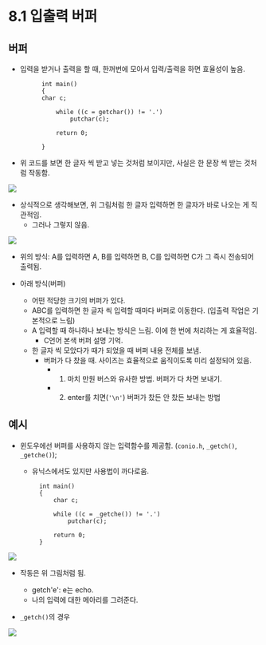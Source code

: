 # 8.1 입출력 버퍼

## 버퍼

- 입력을 받거나 출력을 할 때, 한꺼번에 모아서 입력/출력을 하면 효율성이 높음.

            int main()
            {
            char c;

                while ((c = getchar()) != '.')
                    putchar(c);

                return 0;

            }

- 위 코드를 보면 한 글자 씩 받고 넣는 것처럼 보이지만, 사실은 한 문장 씩 받는 것처럼 작동함.

<img src="https://github.com/uber9ma/following_C/blob/master/images/chapter8/buffer2.png?raw=true">

- 상식적으로 생각해보면, 위 그림처럼 한 글자 입력하면 한 글자가 바로 나오는 게 직관적임.
  - 그러나 그렇지 않음.

<img src="https://github.com/uber9ma/following_C/blob/master/images/chapter8/buffer1.png?raw=true">

- 위의 방식: A를 입력하면 A, B를 입력하면 B, C를 입력하면 C가 그 즉시 전송되어 출력됨.

- 아래 방식(버퍼)
  - 어떤 적당한 크기의 버퍼가 있다.
  - ABC를 입력하면 한 글자 씩 입력할 때마다 버퍼로 이동한다. (입출력 작업은 기본적으로 느림)
  - A 입력할 때 하나하나 보내는 방식은 느림. 이에 한 번에 처리하는 게 효율적임.
    - C언어 본색 버퍼 설명 기억.
  - 한 글자 씩 모았다가 때가 되었을 때 버퍼 내용 전체를 보냄.
    - 버퍼가 다 찼을 때. 사이즈는 효율적으로 움직이도록 미리 설정되어 있음.
      - 1. 마치 만원 버스와 유사한 방법. 버퍼가 다 차면 보내기.
      - 2. enter를 치면(`'\n'`) 버퍼가 찼든 안 찼든 보내는 방법

## 예시

- 윈도우에선 버퍼를 사용하지 않는 입력함수를 제공함. (`conio.h`, `_getch()`, `_getche()`);

  - 유닉스에서도 있지만 사용법이 까다로움.

          int main()
          {
              char c;

              while ((c = _getche()) != '.')
                  putchar(c);

              return 0;
          }

<img src="https://github.com/uber9ma/following_C/blob/master/images/chapter8/buffer2.png?raw=true">

- 작동은 위 그림처럼 됨.

  - getch'e': e는 echo.
  - 나의 입력에 대한 메아리를 그려준다.

- `_getch()`의 경우

<img src="https://github.com/uber9ma/following_C/blob/master/images/chapter8/buffer3.png?raw=true">
